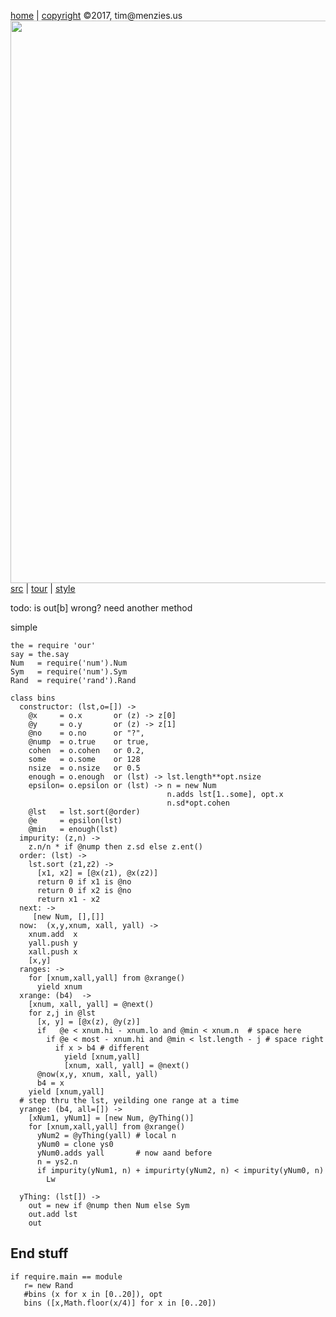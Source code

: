 [home](http://tiny.cc/koff) |
[copyright](https://github.com/koffee/script/blob/master/LICENSE.md) &copy;2017, tim&commat;menzies.us<br>
[<img width=900 src=https://raw.githubusercontent.com/koffee/script/master/img/head.jpg>](http://tiny.cc/koff)<br>
[src](https://github.com/koffee/script/tree/master/lib) |
[tour](https://github.com/koffee/script/blob/master/docs/TOUR.md) |
[style](https://github.com/koffee/script/blob/master/docs/STYLE.md)

todo: is out[b] wrong? need another method

simple

    the = require 'our'
    say = the.say
    Num   = require('num').Num
    Sym   = require('num').Sym
    Rand  = require('rand').Rand

    class bins
      constructor: (lst,o=[]) ->
        @x     = o.x       or (z) -> z[0]
        @y     = o.y       or (z) -> z[1]
        @no    = o.no      or "?",
        @nump  = o.true    or true,
        cohen  = o.cohen   or 0.2,
        some   = o.some    or 128
        nsize  = o.nsize   or 0.5
        enough = o.enough  or (lst) -> lst.length**opt.nsize
        epsilon= o.epsilon or (lst) -> n = new Num
                                       n.adds lst[1..some], opt.x
                                       n.sd*opt.cohen
        @lst   = lst.sort(@order)
        @e     = epsilon(lst)
        @min   = enough(lst)
      impurity: (z,n) ->
        z.n/n * if @nump then z.sd else z.ent()
      order: (lst) ->
        lst.sort (z1,z2) ->
          [x1, x2] = [@x(z1), @x(z2)]
          return 0 if x1 is @no
          return 0 if x2 is @no
          return x1 - x2
      next: ->
         [new Num, [],[]]
      now:  (x,y,xnum, xall, yall) ->
        xnum.add  x
        yall.push y
        xall.push x
        [x,y]
      ranges: ->
        for [xnum,xall,yall] from @xrange()
          yield xnum
      xrange: (b4)  ->
        [xnum, xall, yall] = @next()
        for z,j in @lst
          [x, y] = [@x(z), @y(z)]
          if   @e < xnum.hi - xnum.lo and @min < xnum.n  # space here
            if @e < most - xnum.hi and @min < lst.length - j # space right
              if x > b4 # different
                yield [xnum,yall]
                [xnum, xall, yall] = @next()
          @now(x,y, xnum, xall, yall)
          b4 = x
        yield [xnum,yall]
      # step thru the lst, yeilding one range at a time
      yrange: (b4, all=[]) ->
        [xNum1, yNum1] = [new Num, @yThing()]
        for [xnum,xall,yall] from @xrange()
          yNum2 = @yThing(yall) # local n
          yNum0 = clone ys0
          yNum0.adds yall       # now aand before
          n = ys2.n
          if impurity(yNum1, n) + impurirty(yNum2, n) < impurity(yNum0, n)
            Lw

      yThing: (lst[]) ->
        out = new if @nump then Num else Sym
        out.add lst
        out

## End stuff

    if require.main == module
       r= new Rand
       #bins (x for x in [0..20]), opt
       bins ([x,Math.floor(x/4)] for x in [0..20])
